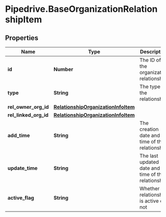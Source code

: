 # Pipedrive.BaseOrganizationRelationshipItem

## Properties

Name | Type | Description | Notes
------------ | ------------- | ------------- | -------------
**id** | **Number** | The ID of the organization relationship | [optional] 
**type** | **String** | The type of the relationship | [optional] 
**rel_owner_org_id** | [**RelationshipOrganizationInfoItem**](RelationshipOrganizationInfoItem.md) |  | [optional] 
**rel_linked_org_id** | [**RelationshipOrganizationInfoItem**](RelationshipOrganizationInfoItem.md) |  | [optional] 
**add_time** | **String** | The creation date and time of the relationship | [optional] 
**update_time** | **String** | The last updated date and time of the relationship | [optional] 
**active_flag** | **String** | Whether the relationship is active or not | [optional] 


